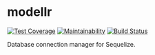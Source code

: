 # modellr
[![Test Coverage](https://api.codeclimate.com/v1/badges/479ec171f96fd4e9c860/test_coverage)](https://codeclimate.com/github/aichholzer/modellr/test_coverage)
[![Maintainability](https://api.codeclimate.com/v1/badges/479ec171f96fd4e9c860/maintainability)](https://codeclimate.com/github/aichholzer/modellr/maintainability)
[![Build Status](https://travis-ci.org/aichholzer/modellr.svg?branch=master)](https://travis-ci.org/aichholzer/modellr)

Database connection manager for Sequelize.
